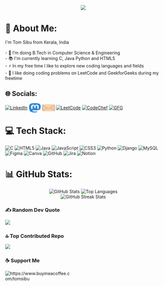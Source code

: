 <div align="center">
  <img src="https://visitor-badge.laobi.icu/badge?page_id=TomSibu.TomSibu&"  />
</div>

# 💫 About Me:
I'm Tom Sibu from Kerala, India<br><br>- 🔭 I’m doing B.Tech in Computer Science & Engineering<br>- 📚 I'm currently learning C, Java Python and HTML5<br>- ⚡ In my free time I like to explore new coding languages and fields<br>- 🚩 I like doing coding problems on LeetCode and GeekforGeeks during my freetime


## 🌐 Socials:
<p align="left">
<a href="https://linkedin.com/in/tom-sibu-58497627b" target="blank">
<img align="center" src="https://raw.githubusercontent.com/rahuldkjain/github-profile-readme-generator/master/src/images/icons/Social/linked-in-alt.svg" alt="LinkedIn" height="30" width="40" /></a>
<a href="https://mastodon.social/@tomsibu" target="blank">
<img align="center" src="https://github.com/TomSibu/TomSibu/blob/main/mastodon-icon-svgrepo-com.svg" alt="Mastodon" height="30" width="40" /></a>
<a href="mailto:tomsibu@proton.me" target="blank">
<img align="center" src="https://github.com/TomSibu/TomSibu/blob/main/email-mail-svgrepo-com.svg" alt="Email" height="30" width="40" /></a>
<a href="https://leetcode.com/u/Tech_Tom/" target="blank">
<img align="center" src="https://github.com/rahuldkjain/github-profile-readme-generator/blob/master/src/images/icons/Social/leet-code.svg" alt="LeetCode" height="30" width="40" /></a> 
<a href="https://www.codechef.com/users/band_whisk_69" target="blank">
<img align="center" src="https://www.codechef.com/favicon.ico" alt="CodeChef" height="33" width="33" /></a>
<a href="https://www.geeksforgeeks.org/user/tomsibuef62/" target="blank">
<img align="center" src="https://media.geeksforgeeks.org/wp-content/cdn-uploads/gfg_favicon.png" alt="GFG" height="33" width="33" /></a>
</p>


# 💻 Tech Stack:
![C](https://img.shields.io/badge/c-%2300599C.svg?style=for-the-badge&logo=c&logoColor=white) ![HTML5](https://img.shields.io/badge/html5-%23E34F26.svg?style=for-the-badge&logo=html5&logoColor=white) ![Java](https://img.shields.io/badge/java-%23ED8B00.svg?style=for-the-badge&logo=openjdk&logoColor=white) ![JavaScript](https://img.shields.io/badge/javascript-%23323330.svg?style=for-the-badge&logo=javascript&logoColor=%23F7DF1E) ![CSS3](https://img.shields.io/badge/css3-%231572B6.svg?style=for-the-badge&logo=css3&logoColor=white) ![Python](https://img.shields.io/badge/python-3670A0?style=for-the-badge&logo=python&logoColor=ffdd54) ![Django](https://img.shields.io/badge/django-%23092E20.svg?style=for-the-badge&logo=django&logoColor=white) ![MySQL](https://img.shields.io/badge/mysql-4479A1.svg?style=for-the-badge&logo=mysql&logoColor=white) ![Figma](https://img.shields.io/badge/figma-%23F24E1E.svg?style=for-the-badge&logo=figma&logoColor=white) ![Canva](https://img.shields.io/badge/Canva-%2300C4CC.svg?style=for-the-badge&logo=Canva&logoColor=white) ![GitHub](https://img.shields.io/badge/github-%23121011.svg?style=for-the-badge&logo=github&logoColor=white) ![Jira](https://img.shields.io/badge/jira-%230A0FFF.svg?style=for-the-badge&logo=jira&logoColor=white) ![Notion](https://img.shields.io/badge/Notion-%23000000.svg?style=for-the-badge&logo=notion&logoColor=white)


# 📊 GitHub Stats:
<div align="center">
  <img src="https://github-readme-stats.vercel.app/api?username=TomSibu&theme=default&hide_border=false&include_all_commits=false&count_private=false" alt="GitHub Stats" />
  <img src="https://github-readme-stats.vercel.app/api/top-langs/?username=TomSibu&theme=default&hide_border=false&include_all_commits=false&count_private=false&layout=compact" alt="Top Languages" width="355" />
</div>

<div align="center">
  <img src="https://github-readme-streak-stats.herokuapp.com/?user=TomSibu&theme=default&hide_border=false" alt="GitHub Streak Stats" />
</div>

### ✍️ Random Dev Quote
![](https://quotes-github-readme.vercel.app/api?type=horizontal&theme=light)

### 🔝 Top Contributed Repo
![](https://github-contributor-stats.vercel.app/api?username=TomSibu&limit=5&theme=default&combine_all_yearly_contributions=true)

###

<h3 align="left">☕ Support Me</h3>
<p><a href="https://www.buymeacoffee.com/tomsibu"> <img align="left" src="https://cdn.buymeacoffee.com/buttons/v2/default-yellow.png" height="50" width="210" alt="https://www.buymeacoffee.com/tomsibu" /></a></p><br><br>

###
